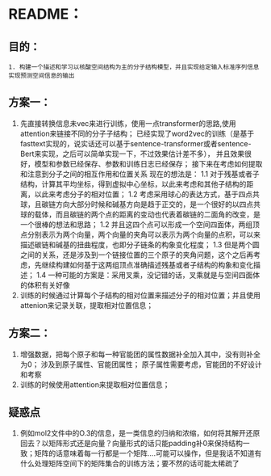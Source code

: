 # README：
## 目的：
    1. 构建一个描述和学习以核酸空间结构为主的分子结构模型，并且实现给定输入标准序列信息实现预测空间信息的输出
    

## 方案一：
1. 先直接转换信息未vec来进行训练，使用一点transformer的思路,使用attention来链接不同的分子子结构；
    已经实现了word2vec的训练（是基于fasttext实现的，说实话还可以基于sentence-transformer或者sentence-Bert来实现，之后可以简单实现一下，不过效果估计差不多），
    并且效果很好，模型和参数已经保存、参数和训练日志已经保存；
    接下来在考虑如何提取和注意到分子之间的相互作用和位置关系
    现在的想法是：
        1.1 对于残基或者子结构，计算其平均坐标，得到虚拟中心坐标，以此来考虑和其他子结构的距离，以此来考虑分子的相对位置；
        1.2 考虑采用球心的表达方式，基于四点共球，且碳链方向大部分时候和碱基方向是趋于正交的，是一个很好的以四点共球的载体，而且碳链的两个点的距离的变动也代表着碳链的二面角的改变，是一个很棒的想法和思路；
        1.2 并且这四个点可以形成一个空间四面体，两组顶点分别表示为两个向量，两个向量的夹角可以表示为两个向量的点积，可以来描述碳链和碱基的扭曲程度，也即分子链条的构象变化程度；
        1.3 但是两个圆之间的关系，还是涉及到一个链接位置的三个原子的夹角问题，这个之后再考虑，先继续构建如何基于这两组顶点准确描述残基或者子结构的构象和变化描述；
        1.4 一种可能的方案是：采用叉乘，没记错的话，叉乘就是与空间四面体的体积有关好像
2. 训练的时候通过计算每个子结构的相对位置来描述分子的相对位置；并且使用attenion来记录关联，提取相对位置信息；

## 方案二：
1. 增强数据，把每个原子和每一种官能团的属性数据补全加入其中，没有则补全为0；
    涉及到原子属性、官能团属性；
    原子属性需要考虑，官能团的不好设计和考察
2. 训练的时候使用attention来提取相对位置信息；

## 疑惑点
1. 例如mol2文件中的O.3的信息，是一类信息的归纳和浓缩，如何将其解开还原回去？以矩阵形式还是向量？向量形式的话只能padding补0来保持结构一致；矩阵的话意味着每一行都是一个矩阵....可能可以操作，但是我话不知道有什么处理矩阵空间下的矩阵集合的训练方法；要不然的话可能太稀疏了
